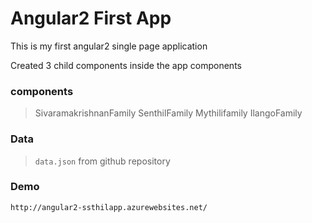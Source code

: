 # Angular2 First App
This is my first angular2 single page application

Created 3 child components inside the app components

### components
> SivaramakrishnanFamily
> SenthilFamily
> Mythilifamily
> IlangoFamily

### Data
> `data.json` from github repository

### Demo
`http://angular2-ssthilapp.azurewebsites.net/`
